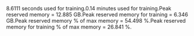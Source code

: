 8.6111 seconds used for training.0.14 minutes used for training.Peak reserved memory = 12.885 GB.Peak reserved memory for training = 6.346 GB.Peak reserved memory % of max memory = 54.498 %.Peak reserved memory for training % of max memory = 26.841 %.
